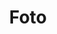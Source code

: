 ---
layout: portfolio
is_portfolio: true
id: foto
order: 4
header-img: /assets/images/foto/4.jpg
header-img-th: /assets/images/foto/4-th.jpg
title: Foto
---